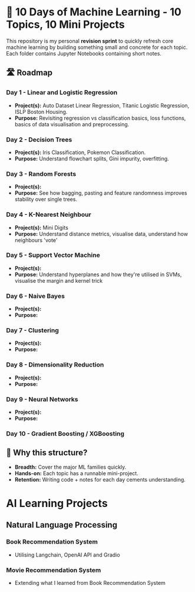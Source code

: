 # 🧠 10 Days of Machine Learning - 10 Topics, 10 Mini Projects

This repository is my personal **revision sprint** to quickly refresh core machine learning by building something small and concrete for each topic.
Each folder contains Jupyter Notebooks containing short notes.

## 🛣️ Roadmap

### Day 1 - Linear and Logistic Regression
 - **Project(s):** Auto Dataset Linear Regression, Titanic Logistic Regression, ISLP Boston Housing.
- **Purpose:** Revisiting regression vs classification basics, loss functions, basics of data visualisation and preprocessing.

### Day 2 - Decision Trees
- **Project(s):** Iris Classification, Pokemon Classification.
- **Purpose:** Understand flowchart splits, Gini impurity, overfitting.

### Day 3 - Random Forests
- **Project(s):** 
- **Purpose:** See how bagging, pasting and feature randomness improves stability over single trees.

### Day 4 - K-Nearest Neighbour
- **Project(s):** Mini Digits
- **Purpose:** Understand distance metrics, visualise data, understand how neighbours 'vote'

### Day 5 - Support Vector Machine
- **Project(s):**
- **Purpose:** Understand hyperplanes and how they're utilised in SVMs, visualise the margin and kernel trick

### Day 6 - Naive Bayes
- **Project(s):**
- **Purpose:**

### Day 7 - Clustering
- **Project(s):**
- **Purpose:**

### Day 8 - Dimensionality Reduction
- **Project(s):**
- **Purpose:**

### Day 9 - Neural Networks
- **Project(s):**
- **Purpose:**

### Day 10 - Gradient Boosting / XGBoosting

## 🎯 Why this structure?
- **Breadth:** Cover the major ML families quickly.  
- **Hands-on:** Each topic has a runnable mini-project.  
- **Retention:** Writing code + notes for each day cements understanding.

# AI Learning Projects

## Natural Language Processing

### Book Recommendation System 
- Utilising Langchain, OpenAI API and Gradio
### Movie Recommendation System 
- Extending what I learned from Book Recommendation System
